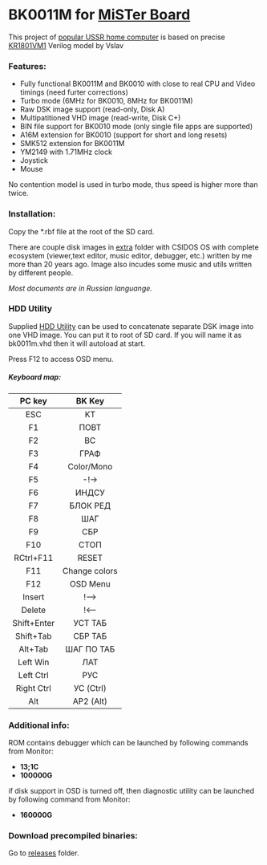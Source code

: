 ﻿# BK0011M for [MiSTer Board](https://github.com/MiSTer-devel/Main_MiSTer/wiki)

This project of [popular USSR home computer](https://en.wikipedia.org/wiki/Electronika_BK) is based on precise [KR1801VM1](http://zx-pk.ru/showthread.php?t=23978) Verilog model by Vslav

### Features:
- Fully functional BK0011M and BK0010 with close to real CPU and Video timings (need furter corrections)
- Turbo mode (6MHz for BK0010, 8MHz for BK0011M)
- Raw DSK image support (read-only, Disk A)
- Multipatitioned VHD image (read-write, Disk C+)
- BIN file support for BK0010 mode (only single file apps are supported)
- A16M extension for BK0010 (support for short and long resets)
- SMK512 extension for BK0011M
- YM2149 with 1.71MHz clock
- Joystick
- Mouse

No contention model is used in turbo mode, thus speed is higher more than twice.

### Installation:
Copy the *.rbf file at the root of the SD card.

There are couple disk images in [extra](https://github.com/MiSTer-devel/BK0011M_MiSTer/tree/master/extra) folder with CSIDOS OS with complete ecosystem (viewer,text editor, music editor, debugger, etc.) written by me more than 20 years ago. Image also incudes some music and utils written by different people.

*Most documents are in Russian languange.*

### HDD Utility
Supplied [HDD Utility](https://github.com/MiSTer-devel/BK0011M_MiSTer/tree/master/SW/bkhdutil.exe) can be used to concatenate separate DSK image into one VHD image. You can put it to root of SD card. If you will name it as bk0011m.vhd then it will autoload at start.

Press F12 to access OSD menu.

##### Keyboard map:

| PC key      |  BK Key       |
|:-----------:|:-------------:|
| ESC         | KT            |
| F1          | ПОВТ          |
| F2          | ВС            |
| F3          | ГРАФ          |
| F4          | Color/Mono    |
| F5          | -!->          |
| F6          | ИНДСУ         |
| F7          | БЛОК РЕД      |
| F8          | ШАГ           |
| F9          | СБР           |
| F10         | СТОП          |
| RCtrl+F11   | RESET         |
| F11         | Change colors |
| F12         | OSD Menu      |
| Insert      | !-->          |
| Delete      | !<--          |
| Shift+Enter | УСТ ТАБ       |
| Shift+Tab   | СБР ТАБ       |
| Alt+Tab     | ШАГ ПО ТАБ    |
| Left Win    | ЛАТ           |
| Left Ctrl   | РУС           |
| Right Ctrl  | УС (Ctrl)     |
| Alt         | АР2 (Alt)     |

### Additional info:
ROM contains debugger which can be launched by following commands from Monitor:
- **13;1C**
- **100000G**

if disk support in OSD is turned off, then diagnostic utility can be launched by following command from Monitor:
- **160000G**

### Download precompiled binaries:
Go to [releases](https://github.com/MiSTer-devel/BK0011M_MiSTer/tree/master/releases) folder.
